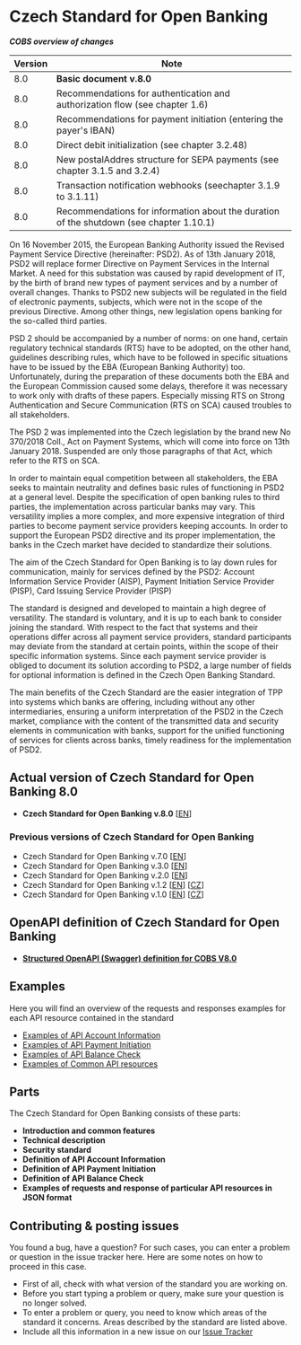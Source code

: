 # Czech Standard for Open Banking

**_COBS overview of changes_**

| Version | Note                                                                                                                             |
|---------|----------------------------------------------------------------------------------------------------------------------------------|
| 8.0     | **Basic document v.8.0**                                                                                                         |
| 8.0     | Recommendations for authentication and authorization flow (see chapter 1.6)                                                      |
| 8.0     | Recommendations for payment initiation (entering the payer's IBAN)                                                               |
| 8.0     | Direct debit initialization (see chapter 3.2.48)                                                                                 |
| 8.0     | New postalAddres structure for SEPA payments (see chapter 3.1.5 and 3.2.4)                                                       |
| 8.0     | Transaction notification webhooks (seechapter 3.1.9 to 3.1.11)                                                                   |
| 8.0     | Recommendations for information about the duration of the shutdown (see chapter 1.10.1)                                          |



On 16 November 2015, the European Banking Authority issued the Revised Payment Service Directive (hereinafter: PSD2). As of 13th January 2018, PSD2 will replace former Directive on Payment Services in the Internal Market. A need for this substation was caused by rapid development of IT, by the birth of brand new types of payment services and by a number of overall changes. Thanks to PSD2 new subjects will be regulated in the field of electronic payments, subjects, which were not in the scope of the previous Directive. Among other things, new legislation opens banking for the so-called third parties.

PSD 2 should be accompanied by a number of norms: on one hand, certain regulatory technical standards (RTS) have to be adopted, on the other hand, guidelines describing rules, which have to be followed in specific situations have to be issued by the EBA (European Banking Authority) too. Unfortunately, during the preparation of these documents both the EBA and the European Commission caused some delays, therefore it was necessary to work only with drafts of these papers. Especially missing RTS on Strong Authentication and Secure Communication (RTS on SCA) caused troubles to all stakeholders.

The PSD 2 was implemented into the Czech legislation by the brand new No 370/2018 Coll., Act on Payment Systems, which will come into force on 13th January 2018. Suspended are only those paragraphs of that Act, which refer to the RTS on SCA.

In order to maintain equal competition between all stakeholders, the EBA seeks to maintain neutrality and defines basic rules of functioning in PSD2 at a general level. Despite the specification of open banking rules to third parties, the implementation across particular banks may vary. This versatility implies a more complex, and more expensive integration of third parties to become payment service providers keeping accounts. In order to support the European PSD2 directive and its proper implementation, the banks in the Czech market have decided to standardize their solutions.

The aim of the Czech Standard for Open Banking is to lay down rules for communication, mainly for services defined by the PSD2: Account Information Service Provider (AISP), Payment Initiation Service Provider (PISP), Card Issuing Service Provider (PISP)

The standard is designed and developed to maintain a high degree of versatility. The standard is voluntary, and it is up to each bank to consider joining the standard. With respect to the fact that systems and their operations differ across all payment service providers, standard participants may deviate from the standard at certain points, within the scope of their specific information systems. Since each payment service provider is obliged to document its solution according to PSD2, a large number of fields for optional information is defined in the Czech Open Banking Standard.

The main benefits of the Czech Standard are the easier integration of TPP into systems which banks are offering, including without any other intermediaries, ensuring a uniform interpretation of the PSD2 in the Czech market, compliance with the content of the transmitted data and security elements in communication with banks, support for the unified functioning of services for clients across banks, timely readiness for the implementation of PSD2.

## Actual version of Czech Standard for Open Banking 8.0

* **Czech Standard for Open Banking v.8.0** [[EN](versions/v.8.0/CzechOpenBankingStandard_EN_8.0.pdf)]

### Previous versions of Czech Standard for Open Banking

* Czech Standard for Open Banking v.7.0 [[EN](versions/v.7.0/CzechOpenBankingStandard_EN_7.0.pdf)]
* Czech Standard for Open Banking v.3.0 [[EN](versions/v.3.0/CzechOpenBankingStandard_EN_3.0.pdf)]
* Czech Standard for Open Banking v.2.0 [[EN](versions/v.2.0/CzechOpenBankingStandard_CZ_2.0.pdf)]
* Czech Standard for Open Banking v.1.2 [[EN](versions/v.1.2/CzechOpenBankingStandard_EN_1.2.pdf)] [[CZ](versions/v.1.2/CzechOpenBankingStandard_CZ_1.2.pdf)]
* Czech Standard for Open Banking v.1.0 [[EN](versions/v.1.0/CzechOpenBankingStandard_EN_1.0.pdf)] [[CZ](versions/v.1.0/CzechOpenBankingStandard_CZ_1.0.pdf)]

## OpenAPI definition of Czech Standard for Open Banking

* **[Structured OpenAPI (Swagger) definition for COBS V8.0](swagger/)**

## Examples
Here you will find an overview of the requests and responses examples for each API resource contained in the standard

* [Examples of API Account Information](examples/JSON/AISP)
* [Examples of API Payment Initiation](examples/JSON/PISP)
* [Examples of API Balance Check](examples/JSON/PIISP)
* [Examples of Common API resources](examples/JSON/Common)

## Parts

The Czech Standard for Open Banking consists of these parts:

* **Introduction and common features**
* **Technical description**
* **Security standard**
* **Definition of API Account Information**
* **Definition of API Payment Initiation**
* **Definition of API Balance Check**
* **Examples of requests and response of particular API resources in JSON format**

## Contributing & posting issues
You found a bug, have a question? For such cases, you can enter a problem or question in the issue tracker here. Here are some notes on how to proceed in this case.

* First of all, check with what version of the standard you are working on.
* Before you start typing a problem or query, make sure your question is no longer solved.
* To enter a problem or query, you need to know which areas of the standard it concerns. Areas described by the standard are listed above.
* Include all this information in a new issue on our [Issue Tracker](https://github.com/Czech-BA/COBS/issues)
